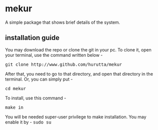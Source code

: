 # mekur

A simple package that shows brief details of the system. 


## installation guide

You may download the repo or clone the git in your pc. To clone it, open your terminal, use the command written below -
<pre>
git clone http://www.github.com/hurutta/mekur
</pre>
After that, you need to go to that directory, and open that directory in the terminal. Or, you can simply put -
<pre>
cd mekur
</pre>
To install, use this command -
<pre>
make in
</pre>
You will be needed super-user privilege to make installation. You may enable it by -
<tt>sudo su</tt>
